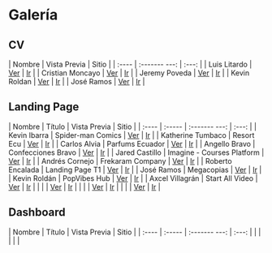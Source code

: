 # Galería

## CV

| Nombre | Vista  Previa | Sitio |
| :----  | :------- ---: | :---: |
| Luis Litardo		 |       [Ver](imagenes_cv/ii/litardo_calderon.png)         |   [Ir](https://lalitard.github.io/Curriculum/)    |
| Cristian Moncayo   |      [Ver](imagenes_cv/ii/moncayo_intriago.png)    | [Ir](https://crisintriago.github.io/curriculum/) |
| Jeremy Poveda		 |     [Ver](imagenes_cv/ii/poveda_gorotiza.png)          |   [Ir](https://jeremy-poveda.github.io/curriculum/)    |
| Kevin Roldan		 |   [Ver](imagenes_cv/ii/roldan_pilozo.png)            |    [Ir](https://k3vr0ld4n.github.io/curriculum/)   |
| José Ramos		 |   [Ver](imagenes_cv/ii/ramos_rios.png)            |   [Ir](https://josdramo.github.io/curriculum/)    |


## Landing Page

| Nombre | Título | Vista  Previa | Sitio |
| :----  | :----- | :------- ---: | :---: |
| Kevin Ibarra       | Spider-man Comics       | [Ver](imagenes_landingpage/ii/kevin523523.png)              |   [Ir](https://kevin523523.github.io/landing/)    |
| Katherine Tumbaco       | Resort Ecu        | [Ver](imagenes_landingpage/ii/katumbac.png)              |   [Ir](https://katumbac.github.io/landing/)    |
| Carlos Alvia       | Parfums Ecuador       | [Ver](imagenes_landingpage/ii/carlosalvia.png)              |   [Ir](https://carlosalvia.github.io/landing/)    |
| Angello Bravo       | Confecciones Bravo       | [Ver](imagenes_landingpage/ii/sangello31.png)              |   [Ir](https://sangello31.github.io/landing/)    |
| Jared Castillo       |  Imagine - Courses Platform      | [Ver](imagenes_landingpage/ii/wayared.png)              |   [Ir](https://wayared.github.io/landing/)    |
| Andrés Cornejo       |  Frekaram Company      | [Ver](imagenes_landingpage/ii/andresacf.png)              |   [Ir](https://andresacf.github.io/landing/)    |
| Roberto Encalada       | Landing Page T1       | [Ver](imagenes_landingpage/ii/robertoencalada.png)              |   [Ir](https://robertoencalada.github.io/Landing/)    |
| José Ramos       | Megacopias       | [Ver](imagenes_landingpage/ii/josdramo.png)              |   [Ir](https://josdramo.github.io/landing/)    |
| Kevin Roldán       | PopVibes Hub       | [Ver](imagenes_landingpage/ii/k3vr0ld4n.png)              |   [Ir](https://k3vr0ld4n.github.io/landing/)    |
| Axcel Villagrán       |  Start All Video      | [Ver](imagenes_landingpage/ii/axcelvillagran.png)              |   [Ir](https://axcelvillagran.github.io/landing/)    |
|        |        | [Ver](imagenes_landingpage/ii/)              |   [Ir]()    |
|        |        | [Ver](imagenes_landingpage/ii/)              |   [Ir]()    |
|        |        | [Ver](imagenes_landingpage/ii/)              |   [Ir]()    |

## Dashboard

| Nombre | Título | Vista  Previa | Sitio |
| :----  | :----- | :------- ---: | :---: |
|        |        |               |       |